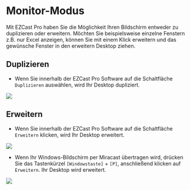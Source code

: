 # Monitor-Modus

Mit EZCast Pro haben Sie die Möglichkeit Ihren Bildschirm entweder zu duplizieren oder erweitern. Möchten Sie beispielsweise einzelne Fenstern z.B. nur Excel anzeigen, können Sie mit einem Klick erweitern und das gewünsche Fenster in den erweitern Desktop ziehen. 


## Duplizieren

* Wenn Sie innerhalb der EZCast Pro Software auf die Schaltfläche `Duplizieren` auswählen, wird Ihr Desktop dupliziert.

![](/assets/img/mac-windows_mirror.png)


## Erweitern

* Wenn Sie innerhalb der EZCast Pro Software auf die Schaltfläche `Erweitern` klicken, wird Ihr Desktop erweitert.

![](/assets/img/mac-windows_extend.png)

* Wenn Ihr Windows-Bildschirm per Miracast übertragen wird, drücken Sie das Tastenkürzel `[Windowstaste]` + `[P]`, anschließend klicken auf `Erweitern`. Ihr Desktop wird erweitert.

![](/assets/img/displayswitch.jpg)